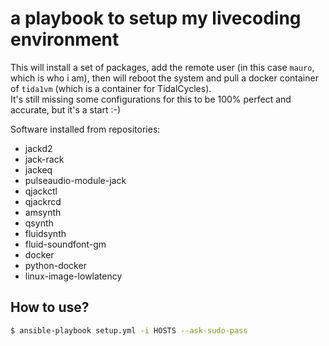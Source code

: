 # a playbook to setup my livecoding environment

This will install a set of packages, add the remote user (in this case `mauro`, which is who i am), then will reboot the system and pull a docker container of `tida1vm` (which is a container for TidalCycles).  
It's still missing some configurations for this to be 100% perfect and accurate, but it's a start :-)  
  
Software installed from repositories:  

 * jackd2
 * jack-rack
 * jackeq
 * pulseaudio-module-jack
 * qjackctl
 * qjackrcd
 * amsynth
 * qsynth
 * fluidsynth
 * fluid-soundfont-gm
 * docker
 * python-docker
 * linux-image-lowlatency


## How to use?

```bash
$ ansible-playbook setup.yml -i HOSTS --ask-sudo-pass
```

